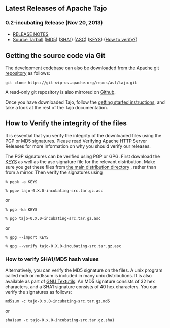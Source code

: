 <!--
  Licensed to the Apache Software Foundation (ASF) under one
  or more contributor license agreements.  See the NOTICE file
  distributed with this work for additional information
  regarding copyright ownership.  The ASF licenses this file
  to you under the Apache License, Version 2.0 (the
  "License"); you may not use this file except in compliance
  with the License.  You may obtain a copy of the License at

      http://www.apache.org/licenses/LICENSE-2.0

  Unless required by applicable law or agreed to in writing, software
  distributed under the License is distributed on an "AS IS" BASIS,
  WITHOUT WARRANTIES OR CONDITIONS OF ANY KIND, either express or implied.
  See the License for the specific language governing permissions and
  limitations under the License.
-->


## Latest Releases of Apache Tajo

### 0.2-incubating Release (Nov 20, 2013)
 * [RELEASE NOTES](http://s.apache.org/tajo-0.2-release-notes)
 * [Source Tarball](http://apache.org/dyn/closer.cgi/incubator/tajo/tajo-0.2.0-incubating/tajo-0.2.0-incubating-src.tar.gz) ([MD5](http://www.apache.org/dist/incubator/tajo/tajo-0.2.0-incubating/tajo-0.2.0-incubating-src.tar.gz.md5)) ([SHA1](http://www.apache.org/dist/incubator/tajo/tajo-0.2.0-incubating/tajo-0.2.0-incubating-src.tar.gz.sha1)) ([ASC](http://www.apache.org/dist/incubator/tajo/tajo-0.2.0-incubating/tajo-0.2.0-incubating-src.tar.gz.asc)) ([KEYS](http://www.apache.org/dist/incubator/tajo/KEYS)) ([How to verify?](#Verification))

## Getting the source code via Git

The development codebase can also be downloaded from [the Apache git repository](https://git-wip-us.apache.org/repos/asf/tajo.git) as follows:

```
git clone https://git-wip-us.apache.org/repos/asf/tajo.git
```

A read-only git repository is also mirrored on [Github](https://github.com/apache/tajo).

Once you have downloaded Tajo, follow the [getting started instructions](http://tajo.apache.org/tajo-0.8.0-doc.html#GettingStarted), and take a look at the rest of the Tajo documentation.

## <a name="Verification"></a>How to Verify the integrity of the files

It is essential that you verify the integrity of the downloaded files using the PGP or MD5 signatures. Please read Verifying Apache HTTP Server Releases for more information on why you should verify our releases.

The PGP signatures can be verified using PGP or GPG. First download the [KEYS](http://www.apache.org/dist/incubator/tajo/KEYS) as well as the asc signature file for the relevant distribution. Make sure you get these files from [the main distribution directory](http://www.apache.org/dist/incubator/tajo/) , rather than from a mirror. Then verify the signatures using

```
% pgpk -a KEYS

% pgpv tajo-0.X.0-incubating-src.tar.gz.asc
```

or


``` 
% pgp -ka KEYS

% pgp tajo-0.X.0-incubating-src.tar.gz.asc
```

or 

```
% gpg --import KEYS

% gpg --verify tajo-0.X.0-incubating-src.tar.gz.asc
```

### How to verify SHA1/MD5 hash values

Alternatively, you can verify the MD5 signature on the files. A unix program called md5 or md5sum is included in many unix distributions. It is also available as part of [GNU Textutils](http://www.gnu.org/software/textutils/textutils.html). An MD5 signature consists of 32 hex characters, and a SHA1 signature consists of 40 hex characters. You can verify the signatures as follows:

```
md5sum -c tajo-0.x.0-incubating-src.tar.gz.md5
```

or

```
sha1sum -c tajo-0.x.0-incubating-src.tar.gz.sha1
```